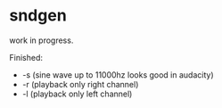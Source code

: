 # sndgen

work in progress.

Finished:
 * -s (sine wave up to 11000hz looks good in audacity)
 * -r (playback only right channel)
 * -l (playback only left channel)
